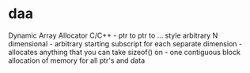 daa
===

Dynamic Array Allocator C/C++ - ptr to ptr to ... style arbitrary N dimensional - arbitrary starting subscript for each separate dimension - allocates anything that you can take sizeof() on - one contiguous block allocation of memory for all ptr's and data 
